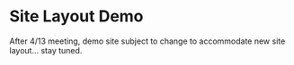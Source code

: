 # Site Layout Demo

After 4/13 meeting, demo site subject to change to accommodate new site layout... stay tuned. 